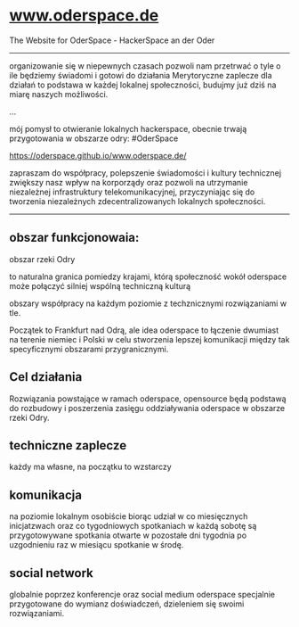 # www.oderspace.de
The Website for OderSpace - HackerSpace an der Oder

---
organizowanie się w niepewnych czasach pozwoli nam przetrwać o tyle o ile będziemy świadomi i gotowi do działania
Merytoryczne zaplecze dla działań to podstawa w każdej lokalnej społeczności, budujmy już dziś na miarę naszych możliwości.

...

mój pomysł to otwieranie lokalnych hackerspace, obecnie trwają przygotowania w obszarze odry: #OderSpace 

https://oderspace.github.io/www.oderspace.de/

zapraszam do współpracy, polepszenie świadomości i  kultury technicznej zwiększy nasz wpływ na korporządy oraz pozwoli na utrzymanie niezależnej infrastruktury telekomunikacyjnej, przyczyniając się do tworzenia niezależnych zdecentralizowanych lokalnych społeczności.

---

## obszar funkcjonowaia: 

obszar rzeki Odry

to naturalna granica pomiedzy krajami, którą społeczność wokół oderspace może połączyć silniej wspólną techniczną kulturą

obszary współpracy na każdym poziomie z techznicznymi rozwiązaniami w tle.

Początek to Frankfurt nad Odrą, ale idea oderspace to łączenie dwumiast na terenie niemiec i Polski w celu stworzenia lepszej komunikacji między tak specyficznymi obszarami przygranicznymi.

## Cel działania

Rozwiązania powstające w ramach oderspace, opensource będą podstawą do rozbudowy i poszerzenia zasięgu oddziaływania oderspace w obszarze rzeki Odry.

## techniczne zaplecze

każdy ma własne, na początku to wzstarczy


## komunikacja

na poziomie lokalnym osobiście biorąc udział w co miesięcznych inicjatzwach
oraz co tygodniowych spotkaniach
w każdą sobotę są przygotowywane spotkania otwarte
w pozostałe dni tygodnia po uzgodnieniu
raz w miesiącu spotkanie w środę.


## social network

globalnie poprzez konferencje oraz social medium oderspace
specjalnie przygotowane do wymianz doświadczeń, dzieleniem się swoimi rozwiązaniami.
